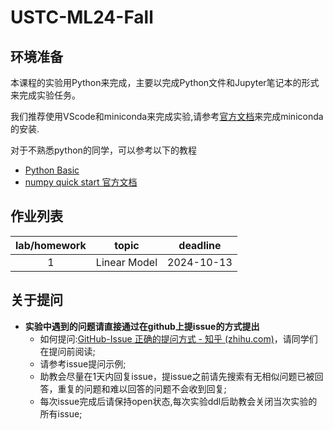 # USTC-ML24-Fall

## 环境准备

本课程的实验用Python来完成，主要以完成Python文件和Jupyter笔记本的形式来完成实验任务。

我们推荐使用VScode和miniconda来完成实验,请参考[官方文档](https://docs.anaconda.com/miniconda/)来完成miniconda的安装.

对于不熟悉python的同学，可以参考以下的教程
* [Python Basic]([tutorial/PythonBasics.ipynb](https://github.com/USTC-MLI-F23/Assignments/blob/main/tutorial/PythonBasics.ipynb))
* [numpy quick start 官方文档](https://numpy.org/doc/stable/user/quickstart.html)

## 作业列表
|lab/homework|topic|deadline|
|:-:|:-:|:-:|
|1|Linear Model|2024-10-13|

## 关于提问
- **实验中遇到的问题请直接通过在github上提issue的方式提出**
  - 如何提问:[GitHub-Issue 正确的提问方式 - 知乎 (zhihu.com)](https://zhuanlan.zhihu.com/p/75691927)，请同学们在提问前阅读;
  - 请参考issue提问示例;
  - 助教会尽量在1天内回复issue，提issue之前请先搜索有无相似问题已被回答，重复的问题和难以回答的问题不会收到回复;
  - 每次issue完成后请保持open状态,每次实验ddl后助教会关闭当次实验的所有issue;

